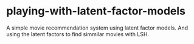 # playing-with-latent-factor-models
A simple movie recommendation system using latent factor models. And using the latent factors to find simmilar movies with LSH.
